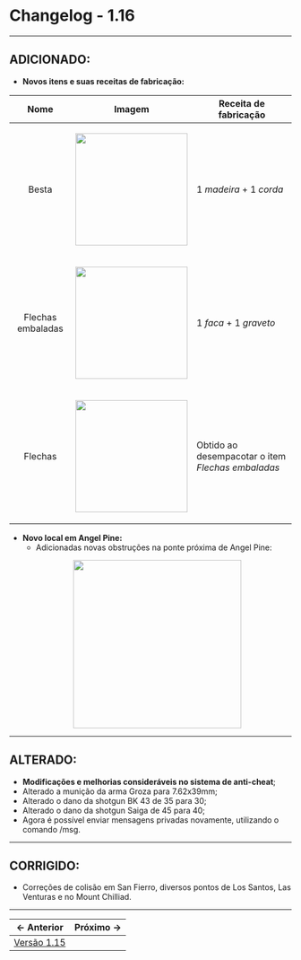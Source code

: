 # Changelog - 1.16

---

## **ADICIONADO**:
- **Novos itens e suas receitas de fabricação:**

| Nome | Imagem | Receita de fabricação |
| ---  |  --- | --- |
| <p align="center">Besta</p> | <p align="center"> <img src="https://i.imgur.com/GKWcKjH.png" height=200/> </p> | 1 *madeira* + 1 *corda* |
| <p align="center">Flechas embaladas</p> | <p align="center"><img src="https://i.imgur.com/qbK0vbu.png" height=200/> </p>| 1 *faca* + 1 *graveto* |
| <p align="center">Flechas</p> | <p align="center"><img src="https://i.imgur.com/Lg63vGt.png" height=200/> </p>| Obtido ao desempacotar o item *Flechas embaladas* |

- **Novo local em Angel Pine:**
	- Adicionadas novas obstruções na ponte próxima de Angel Pine:
	<p align='center'>
    <img src="https://imgur.com/phMngbB.png" height=300/>
  </p>
  
---
## **ALTERADO**:
- **Modificações e melhorias consideráveis no sistema de anti-cheat**;
- Alterado a munição da arma Groza para 7.62x39mm;
- Alterado o dano da shotgun BK 43 de 35 para 30;
- Alterado o dano da shotgun Saiga de 45 para 40;
- Agora é possível enviar mensagens privadas novamente, utilizando o comando /msg.
---
## **CORRIGIDO**:
- Correções de colisão em San Fierro, diversos pontos de Los Santos, Las Venturas e no Mount Chilliad.
---

← Anterior             |  Próximo →
:-------------------------:|:-------------------------:
[Versão 1.15](https://stoneagemta.com/releases/dayz/1.15) |
